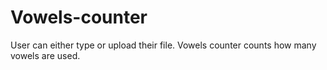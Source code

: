 # Vowels-counter

User can either type or upload their file.
Vowels counter counts how many vowels are used.

